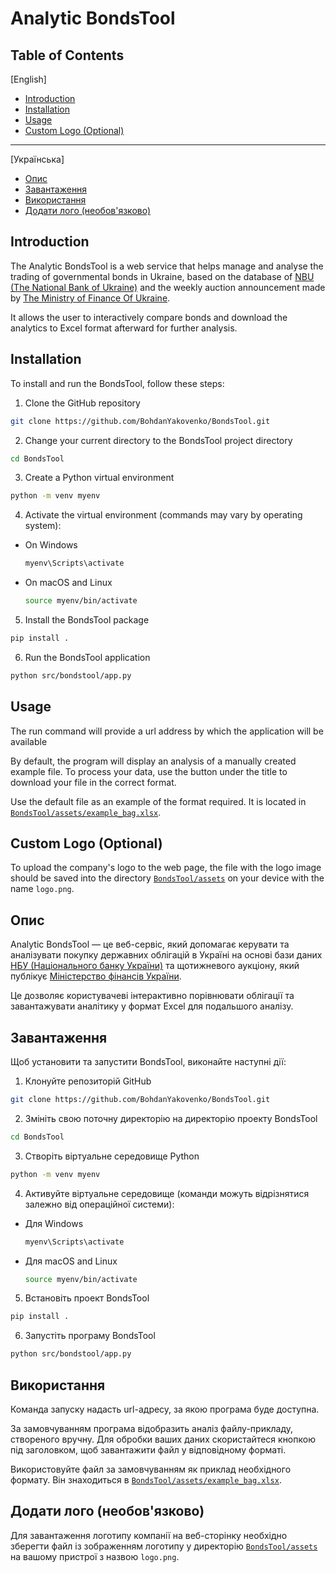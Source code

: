 # Analytic BondsTool


## Table of Contents
[English]

- [Introduction](#introduction)
- [Installation](#installation)
- [Usage](#usage)
- [Custom Logo (Optional)](#custom-logo-optional)

---
[Українська]

- [Опис](#опис)
- [Завантаження](#завантаження)
- [Використання](#використання)
- [Додати лого (необов'язково)](#додати-лого-необов'язково)

## Introduction

The Analytic BondsTool is a web service that helps manage and analyse the trading of governmental bonds in Ukraine, based on the database of [NBU (The National Bank of Ukraine)](https://bank.gov.ua/ua/markets/ovdp) and the weekly auction announcement made by [The Ministry of Finance Of Ukraine](https://mof.gov.ua/en/ogoloshennja-ta-rezultati-aukcioniv).

It allows the user to interactively compare bonds and download the analytics to Excel format afterward for further analysis.


## Installation

To install and run the BondsTool, follow these steps:


1. Clone the GitHub repository
```bash
git clone https://github.com/BohdanYakovenko/BondsTool.git
```

2. Change your current directory to the BondsTool project directory
```bash
cd BondsTool
```

3. Create a Python virtual environment
```bash
python -m venv myenv
```

4. Activate the virtual environment (commands may vary by operating system):

* On Windows
    ```bash
    myenv\Scripts\activate
    ```

* On macOS and Linux
    ```bash
    source myenv/bin/activate
    ```


5. Install the BondsTool package
```bash
pip install .
```

6. Run the BondsTool application
```bash
python src/bondstool/app.py
```

## Usage

The run command will provide a url address by which the application will be available

By default, the program will display an analysis of a manually created example file. To process your data, use the button under the title to download your file in the correct format.

Use the default file as an example of the format required. It is located in [`BondsTool/assets/example_bag.xlsx`](BondsTool/assets/example_bag.xlsx).


## Custom Logo (Optional)

To upload the company's logo to the web page, the file with the logo image should be saved into the directory [`BondsTool/assets`](BondsTool/assets) on your device with the name `logo.png`.



## Опис

Analytic BondsTool — це веб-сервіс, який допомагає керувати та аналізувати покупку державних облігацій в Україні на основі бази даних  [НБУ (Національного банку України)](https://bank.gov.ua/ua/markets/ovdp) та щотижневого аукціону, який публікує [Міністерство фінансів України](https://mof.gov.ua/en/ogoloshennja-ta-rezultati-aukcioniv).

Це дозволяє користувачеві інтерактивно порівнювати облігації та завантажувати аналітику у формат Excel для подальшого аналізу.


## Завантаження

Щоб установити та запустити BondsTool, виконайте наступні дії:


1. Клонуйте репозиторій GitHub
```bash
git clone https://github.com/BohdanYakovenko/BondsTool.git
```

2. Змініть свою поточну директорію на директорію проекту BondsTool

```bash
cd BondsTool
```

3. Створіть віртуальне середовище Python

```bash
python -m venv myenv
```

4. Активуйте віртуальне середовище (команди можуть відрізнятися залежно від операційної системи):

* Для Windows
    ```bash
    myenv\Scripts\activate
    ```

* Для macOS and Linux
    ```bash
    source myenv/bin/activate
    ```


5. Встановіть проект BondsTool
```bash
pip install .
```

6. Запустіть програму BondsTool
```bash
python src/bondstool/app.py
```


## Використання

Команда запуску надасть url-адресу, за якою програма буде доступна.

За замовчуванням програма відобразить аналіз файлу-прикладу, створеного вручну. Для обробки ваших даних скористайтеся кнопкою під заголовком, щоб завантажити файл у відповідному форматі.

Використовуйте файл за замовчуванням як приклад необхідного формату. Він знаходиться в [`BondsTool/assets/example_bag.xlsx`](BondsTool/assets/example_bag.xlsx).


## Додати лого (необов'язково)

Для завантаження логотипу компанії на веб-сторінку необхідно зберегти файл із зображенням логотипу у директорію [`BondsTool/assets`](BondsTool/assets) на вашому пристрої з назвою `logo.png`.

